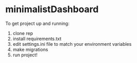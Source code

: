 # minimalistDashboard

To get project up and running:
1. clone rep
2. install requirements.txt
3. edit settings.ini file to match your environment variables
4. make migrations
5. run project!
